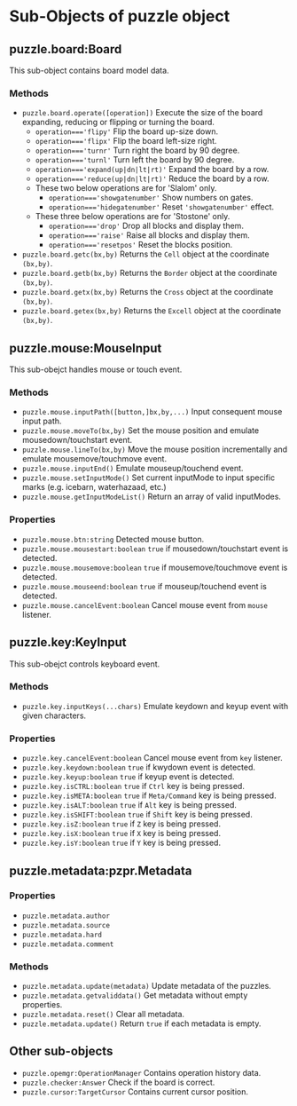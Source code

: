 # Sub-Objects of puzzle object

## puzzle.board:Board

This sub-object contains board model data.

### Methods

* `puzzle.board.operate([operation])` Execute the size of the board expanding, reducing or flipping or turning the board.
    * `operation==='flipy'` Flip the board up-size down.
    * `operation==='flipx'` Flip the board left-size right.
    * `operation==='turnr'` Turn right the board by 90 degree.
    * `operation==='turnl'` Turn left the board by 90 degree.
    * `operation==='expand(up|dn|lt|rt)'` Expand the board by a row.
    * `operation==='reduce(up|dn|lt|rt)'` Reduce the board by a row.
    * These two below operations are for 'Slalom' only.
        * `operation==='showgatenumber'` Show numbers on gates.
        * `operation==='hidegatenumber'` Reset `'showgatenumber'` effect.
    * These three below operations are for 'Stostone' only.
        * `operation==='drop'` Drop all blocks and display them.
        * `operation==='raise'` Raise all blocks and display them.
        * `operation==='resetpos'` Reset the blocks position.
* `puzzle.board.getc(bx,by)` Returns the `Cell` object at the coordinate `(bx,by)`.
* `puzzle.board.getb(bx,by)` Returns the `Border` object at the coordinate `(bx,by)`.
* `puzzle.board.getx(bx,by)` Returns the `Cross` object at the coordinate `(bx,by)`.
* `puzzle.board.getex(bx,by)` Returns the `Excell` object at the coordinate `(bx,by)`.

## puzzle.mouse:MouseInput

This sub-obejct handles mouse or touch event.

### Methods

* `puzzle.mouse.inputPath([button,]bx,by,...)` Input consequent mouse input path.
* `puzzle.mouse.moveTo(bx,by)` Set the mouse position and emulate mousedown/touchstart event.
* `puzzle.mouse.lineTo(bx,by)` Move the mouse position incrementally and emulate mousemove/touchmove event.
* `puzzle.mouse.inputEnd()` Emulate mouseup/touchend event.
* `puzzle.mouse.setInputMode()` Set current inputMode to input specific marks (e.g. icebarn, waterhazaad, etc.)
* `puzzle.mouse.getInputModeList()` Return an array of valid inputModes.

### Properties

* `puzzle.mouse.btn:string` Detected mouse button.
* `puzzle.mouse.mousestart:boolean` `true` if mousedown/touchstart event is detected.
* `puzzle.mouse.mousemove:boolean` `true` if mousemove/touchmove event is detected.
* `puzzle.mouse.mouseend:boolean` `true` if mouseup/touchend event is detected.
* `puzzle.mouse.cancelEvent:boolean` Cancel mouse event from `mouse` listener.

## puzzle.key:KeyInput

This sub-obejct controls keyboard event.

### Methods

* `puzzle.key.inputKeys(...chars)` Emulate keydown and keyup event with given characters.

### Properties

* `puzzle.key.cancelEvent:boolean` Cancel mouse event from `key` listener.
* `puzzle.key.keydown:boolean` `true` if kwydown event is detected.
* `puzzle.key.keyup:boolean` `true` if keyup event is detected.
* `puzzle.key.isCTRL:boolean` `true` if `Ctrl` key is being pressed.
* `puzzle.key.isMETA:boolean` `true` if `Meta/Command` key is being pressed.
* `puzzle.key.isALT:boolean` `true` if `Alt` key is being pressed.
* `puzzle.key.isSHIFT:boolean` `true` if `Shift` key is being pressed.
* `puzzle.key.isZ:boolean` `true` if `Z` key is being pressed.
* `puzzle.key.isX:boolean` `true` if `X` key is being pressed.
* `puzzle.key.isY:boolean` `true` if `Y` key is being pressed.

## puzzle.metadata:pzpr.Metadata

### Properties

* `puzzle.metadata.author`
* `puzzle.metadata.source`
* `puzzle.metadata.hard`
* `puzzle.metadata.comment`

### Methods

* `puzzle.metadata.update(metadata)` Update metadata of the puzzles.
* `puzzle.metadata.getvaliddata()` Get metadata without empty properties.
* `puzzle.metadata.reset()` Clear all metadata.
* `puzzle.metadata.update()` Return `true` if each metadata is empty.

## Other sub-objects

* `puzzle.opemgr:OperationManager` Contains operation history data.
* `puzzle.checker:Answer` Check if the board is correct.
* `puzzle.cursor:TargetCursor` Contains current cursor position.
